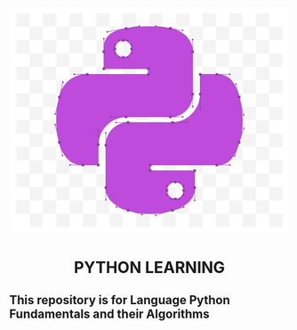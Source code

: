 <h1
  align="center"
>
  <img
    src="icon.png"
  />
  <h1 align="center">PYTHON LEARNING</h1>
</h1>

## This repository is for Language Python Fundamentals and their Algorithms
